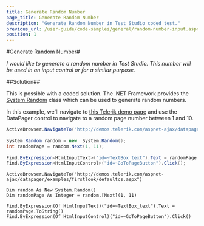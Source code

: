 ```yaml
---
title: Generate Random Number
page_title: Generate Random Number
description: "Generate Random Number in Test Studio coded test."
previous_url: /user-guide/code-samples/general/random-number-input.aspx, /user-guide/code-samples/general/random-number-input
position: 1
---
```

#Generate Random Number#

*I would like to generate a random number in Test Studio. This number will be used in an input control or for a similar purpose.*

##Solution##

This is possible with a coded solution. The .NET Framework provides the <a href="http://msdn.microsoft.com/en-us/library/system.random.aspx" target="_blank">System.Random</a> class which can be used to generate random numbers.

In this example, we'll navigate to <a href="http://demos.telerik.com/aspnet-ajax/listview/examples/paging/pagingwithraddatapager/defaultcs.aspx" target="_blank">this Telerik demo page</a> and use the DataPager control to navigate to a random page number between 1 and 10.

```C#
ActiveBrowser.NavigateTo("http://demos.telerik.com/aspnet-ajax/datapager/examples/firstlook/defaultcs.aspx");
             
System.Random random = new  System.Random();
int randomPage = random.Next(1, 11);
             
Find.ByExpression<HtmlInputText>("id=~TextBox_text").Text = randomPage.ToString();
Find.ByExpression<HtmlInputControl>("id=~GoToPageButton").Click();
```
```VB
ActiveBrowser.NavigateTo("http://demos.telerik.com/aspnet-ajax/datapager/examples/firstlook/defaultcs.aspx")
 
Dim random As New System.Random()
Dim randomPage As Integer = random.[Next](1, 11)
 
Find.ByExpression(Of HtmlInputText)("id=~TextBox_text").Text = randomPage.ToString()
Find.ByExpression(Of HtmlInputControl)("id=~GoToPageButton").Click()
```